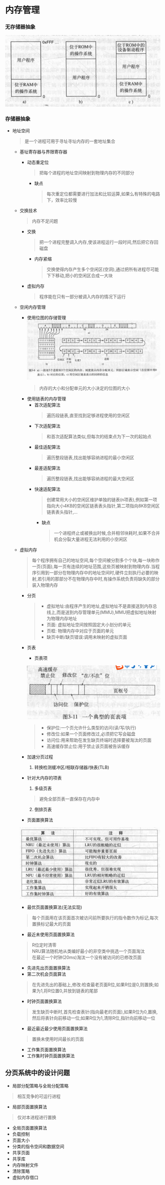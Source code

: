 # 内存管理
### 无存储器抽象

  ![3.1](./pic/3.1.png)

### 存储器抽象
* 地址空间
  > 是一个进程可用于寻址寻址内存的一套地址集合
  * 基址寄存器与界限寄存器
    * 动态重定位
      > 把每个进程的地址空间映射到物理内存的不同部分
      * 缺点
        > 每次重定位都需要进行加法和比较运算,如果么有特殊的电路下，效率比较慢
  * 交换技术
    > 内存不足问题
    * 交换
      > 把一个进程完整调入内存,使该进程运行一段时间,然后把它存回磁盘
      * 内存紧缩
        > 交换使得内存产生多个空闲区(空洞),通过把所有进程尽可能下下移动,把小的空闲区合成一大块
    * 虚拟内存
      > 程序能在只有一部分被调入内存的情况下运行
  * 空闲内存管理
    * 使用位图的存储管理
      ![3.6](./pic/3.6.png)  
      > 内存的大小和分配单元的大小决定的位图的大小
    * 使用链表的内存管理
      * 首次适配算法
        > 遍历段链表,直至找到足够进程使用的空闲区
      * 下次适配算法
        > 和首次适配算法类似,但每次的结束点为下一次的起始点
      * 最佳适配算法
        > 遍历整段链表,找出能够容纳进程的最小空闲区
      * 最差适配算法
        > 遍历整段链表,找出能够容纳进程的最大空闲区
      * 快速适配算法
        > 创建常用大小的空闲区维护单独的链表(n项表),例如第一项指向大小4KB的空闲区链表表头指针,第二项指向8KB空闲区链表表头指针,... 
        * 缺点
          > 一个进程终止或被换出时候,合并相邻块耗时,如果不合并机会分裂大量进程无法利用的小空闲区
  * 虚拟内存
    > 每个程序拥有自己的地址空间,每个空间被分割多个个块,每一块称作一页(页面),每一页有连续的地址范围,这些页被映射到物理内存.当程序引用到一部分在物理内存中的地址空间时,硬件立刻执行必要的映射,若引用的那部分不在物理内存中时,有操作系统负责将缺失的部分装入物理内存
    * 分页
      > * 虚拟地址:由程序产生的地址,虚拟地址不是直接送到内存总线上,而是送到内存管理单元(MMU),MMU把虚拟地址映射为物理内存地址
      > * 页面: 虚拟地址空间按照固定大小划分的单元
      > * 页框: 物理内存中对应于页面的单元
      > * 缺页中断/缺页错误:调用未映射的虚拟页面
    * 页表
      * 页表项

      ![3.11](./pic/3.11.png)
      > * 保护位:一个页允许什么类型的访问(读/写/执行)  
      > * 修改位:如果一个页面修改过,必须把它写会磁盘  
      > * 访问位:用来帮助在发生缺页终端时选择要被淘汰的页面  
      > * 高速缓存禁止位:用于禁止该页面被告诉缓存
    * 加速分页过程
      1. 转换检测缓冲区/相联存储器/快表(TLB)
    * 针对大内存的项表
      1. 多级页表
      > 避免全部页表一直保存在内存中
      2. 倒排页表
    * 页面置换算法

    ![3.21](./pic/3.21.png)
      * 最优页面置换算法(无法实现)
      > 每个页面用在该页面首次被访问前所要执行的指令数作为标记,每次置换标记最大的页面
      * 最近未使用页面置换算法
      > R位定时清零  
      > NRU算法随机地从类编好最小的非空类中挑选一个页面淘汰  
      > 在最近一个时钟(20ms)淘汰一个没有被访问的已修改页面
      * 先进先出页面置换算法
      * 第二次机会页面算法
      > 在先进先出的基础上,修改:检查最老页面R位,如果R位是0,则置换;如果为1,将R位置0,并放到链表的尾部
      * 时钟页面置换算法
      > 发生缺页中断时,首先检查表针(指向最老的页面),如果R位为0,置换,然后将表针向前移动一位;如果R位为1,清除R位,指针向前移动一位
      * 最近最近最少使用页面置换算法
      > 置换未使用时间最长的页面
      * 工作集页面置换算法
      * 工作集时钟页面置换算法
## 分页系统中的设计问题
* 局部分配策略与全局分配策略
> 相互竞争的可运行进程
  * 局部页面置换算法
  > 仅对本进程进行置换
  * 全局页面置换算法
* 负载控制
* 页面大小
* 分类的指令空间和数据空间
* 共享页面
* 共享库
* 内存映射文件
* 清除策略
* 虚拟内存借口
